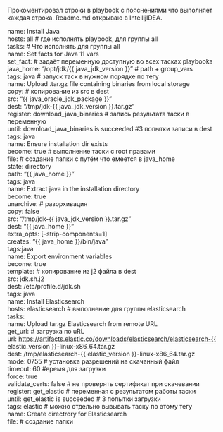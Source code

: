 Прокоментировал строки в playbook с пояснениями что выполняет каждая строка. Readme.md открываю в IntellijIDEA.

name: Install Java<br/>
    hosts: all # где исполнять playbook, для группы all<br/>
    tasks: # Что исполнять для группы all<br/>
        name: Set facts for Java 11 vars<br/>
        set_fact: # задаёт переменную доступную во всех тасках playbooka<br/>
        java_home: “/opt/jdk/{{ java_jdk_version }}” # path + group_vars<br/>
        tags: java # запуск таск в нужном порядке по тегу<br/>
        name: Upload .tar.gz file containing binaries from local storage<br/>
        copy: # копирование из src в dest<br/>
        src: “{{ java_oracle_jdk_package }}”<br/>
        dest: “/tmp/jdk-{{ java_jdk_version }}.tar.gz”<br/>
        register: download_java_binaries # запись результата таски в переменную<br/>
        until: download_java_binaries is succeeded #3 попытки записи в dest<br/>
        tags: java<br/>
        name: Ensure installation dir exists<br/>
        become: true # выполнение таски с root правами<br/>
        file: # создание папки с путём что емеется в java_home<br/>
        state: directory<br/>
        path: “{{ java_home }}”<br/>
        tags: java<br/>
        name: Extract java in the installation directory<br/>
        become: true<br/>
        unarchive: # разорхивация <br/>
        copy: false<br/>
        src: “/tmp/jdk-{{ java_jdk_version }}.tar.gz”<br/>
        dest: “{{ java_home }}”<br/>
        extra_opts: [–strip-components=1]<br/>
        creates: “{{ java_home }}/bin/java” <br/>
        tags:java<br/>
        name: Export environment variables<br/>
        become: true<br/>
        template: # копирование из j2 файла в dest<br/>
        src: jdk.sh.j2<br/>
        dest: /etc/profile.d/jdk.sh<br/>
        tags: java<br/>
    name: Install Elasticsearch <br/>
    hosts: elasticsearch # выполнение для группы elasticsearch<br/>
    tasks:<br/>
        name: Upload tar.gz Elasticsearch from remote URL<br/>
        get_url: # загрузка по uRL<br/>
        url: https://artifacts.elastic.co/downloads/elasticsearch/elasticsearch-{{ elastic_version }}-linux-x86_64.tar.gz<br/>
        dest: /tmp/elasticsearch-{{ elastic_version }}-linux-x86_64.tar.gz<br/>
        mode: 0755 # установка разрешений на скачанный файл<br/>
        timeout: 60 #время для загрузки<br/>
        force: true<br/>
        validate_certs: false # не проверять сертификат при скачевании<br/>
        register: get_elastic # переменная с результатом работы таски<br/>
        until: get_elastic is succeeded # 3 попытки загрузки<br/>
        tags: elastic # можно отдельно вызывать таску по этому тегу<br/>
        name: Create directrory for Elasticsearch<br/>
        file: # создание папки<br/>
